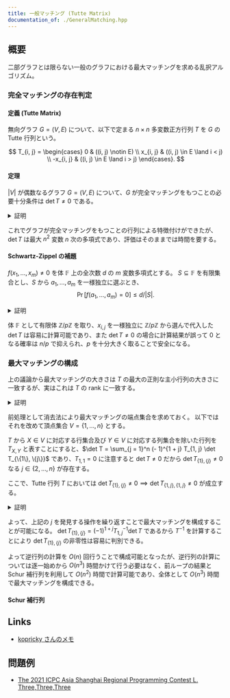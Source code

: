 ```yaml
---
title: 一般マッチング (Tutte Matrix)
documentation_of: ./GeneralMatching.hpp
---
```


## 概要
二部グラフとは限らない一般のグラフにおける最大マッチングを求める乱択アルゴリズム。

### 完全マッチングの存在判定

#### 定義 (Tutte Matrix)
無向グラフ $G = (V, E)$ について、以下で定まる $n \times n$ 多変数正方行列 $T$ を $G$ の Tutte 行列という。

$$
T_{i, j} = \begin{cases}
0           & ((i, j) \notin E) \\
x_{i, j}    & ((i, j) \in E \land i < j) \\
-x_{i, j}    & ((i, j) \in E \land i > j)
\end{cases}.
$$

#### 定理
$|V|$ が偶数なるグラフ $G = (V, E)$ について、$G$ が完全マッチングをもつことの必要十分条件は $\det T \neq 0$ である。

<details>
<summary>証明</summary>
<div>

$$
\det T = \sum_{\sigma \in \mathfrak{S}_n} \mathrm{sgn}(\sigma) \prod_{i = 1}^n T_{i, \sigma(i)}
$$
である。
$f(\sigma) = \prod_{i = 1}^n T_{i, \sigma(i)}$ とする。

$G$ が完全マッチングをもつとき、これを $M = \{(u_1, v_1), \dots , (u_{n / 2}, v_{n / 2})\}$ とする。
$\sigma_M \in \mathfrak{S}_n$ を $\sigma_M(u_i) = v_i,\ \sigma_M(v_i) = u_i\ (1 \leq i \leq n / 2)$ と定めるとき、$f(\sigma) = f(\sigma_M) = \prod_{i = 1}^{n / 2} (- x_{u_i, v_i}^2)$ なる $\sigma \neq \sigma_M$ は存在しないから $\det T \neq 0$。

次に $\det T \neq 0$ の場合について考える。
一般に $G_\sigma = (V, E_\sigma)$ を $E_\sigma = \{(i, \sigma(i)) \mid 1 \leq i \leq n\}$ で定めるとする。

$G_\sigma$ に自己ループが存在する場合は $T$ の対角成分は $0$ であるから $f(\sigma) = 0$。
そうではなく奇数長の閉路が存在するとき、うち最小の頂点を含む閉路を $u_1, u_2 , \dots , u_k$ とする。
このとき、$\sigma(u_1) = u_2, \dots , \sigma(u_{k - 1}) = u_k, \sigma(u_k) = u_1$ であるが、他については同じで $\sigma^\prime(u_1) = u_k, \sigma(u_2) = u_1, \dots , \sigma(u_k) = u_{k - 1}$ のようにこの閉路に関して反転させた置換 $\sigma^\prime \in \mathfrak{S}_n$ を考えると、$\sigma \neq \sigma^\prime$ で $f(\sigma^\prime) = (- 1)^k f(\sigma) = - f(\sigma)$ であり、$\mathrm{sgn}(\sigma) = \mathrm{sgn}(\sigma^\prime)$ であるから行列式においてこれら 2 つの置換の寄与は相殺する。

以上より、$\det T$ の計算にあたっては $G_\sigma$ が奇数長の閉路をもたないような $\sigma$ についてのみ考えればよく、$\det T \neq 0$ より、$G$ の偶数長の閉路への分解が存在する。
ここで、各閉路について交互に辺を取ることにすると、これは完全マッチングである。
$\blacksquare$

</div>
</details>

これでグラフが完全マッチングをもつことの行列による特徴付けができたが、$\det T$ は最大 $n^2$ 変数 $n$ 次の多項式であり、評価はそのままでは時間を要する。

#### Schwartz-Zippel の補題
$f(x_1, \dots , x_m) \neq 0$ を体 $\mathbb{F}$ 上の全次数 $d$ の $m$ 変数多項式とする。
$S \subseteq \mathbb{F}$ を有限集合とし、$S$ から $a_1, \dots , a_m$ を一様独立に選ぶとき、
$$
\Pr[f(a_1, \dots , a_m) = 0] \leq d / |S|.
$$

<details>
<summary>証明</summary>
<div>

$m$ について帰納的に示す。

$m = 1$ のとき、$d$ 次多項式 $p$ の根は $F$ 上に高々 $d$ 個しか存在しないから明らか。

次に $m - 1$ 変数多項式について主張が正しいとする。
このとき、
$$
f(x_1, \dots , x_m) = \sum_{i = 0}^{d^\prime} p_i(x_1, \dots , x_{m - 1}) x_m^i
$$
であり、
$\blacksquare$

</div>
</details>

体 $\mathbb{F}$ として有限体 $\mathbb{Z} / p \mathbb{Z}$ を取り、$x_{i, j}$ を一様独立に $\mathbb{Z} / p \mathbb{Z}$ から選んで代入した $\det T$ は容易に計算可能であり、また $\det T \neq 0$ の場合に計算結果が誤って $0$ となる確率は $n / p$ で抑えられ、$p$ を十分大きく取ることで安全になる。

### 最大マッチングの構成
上の議論から最大マッチングの大きさは $T$ の最大の正則な主小行列の大きさに一致するが、実はこれは $T$ の $\mathrm{rank}$ に一致する。

<details>
<summary>証明</summary>
<div>

より一般に交代行列 $A$ について示す。

まず行列の $\mathrm{rank}$ の定義から $A$ の任意の正則な主小行列の大きさは $\mathrm{rank}\ A$ 以下である。
よって大きさ $\mathrm{rank}\ A$ の正則な主小行列が存在することを示せばよい。

</div>
</details>

前処理として消去法により最大マッチングの端点集合を求めておく。
以下ではそれを改めて頂点集合 $V = \{1, \dots , n\}$ とする。

$T$ から $X \in V$ に対応する行集合及び $Y \in V$ に対応する列集合を除いた行列を $T_{X, Y}$ と表すことにすると、$\det T = \sum_{j = 1}^n (- 1)^{1 + j} T_{1, j} \det T_{\{1\}, \{j\}}$ であり、$T_{1, 1} = 0$ に注意すると $\det T \neq 0$ だから $\det T_{\{1\}, \{j\}} \neq 0$ なる $j \in \{2, \dots , n\}$ が存在する。

ここで、Tutte 行列 $T$ においては $\det T_{\{1\}, \{j\}} \neq 0 \implies \det T_{\{1, j\}, \{1, j\}} \neq 0$ が成立する。

<details>
<summary>証明</summary>
<div>


</div>
</details>

よって、上記の $j$ を発見する操作を繰り返すことで最大マッチングを構成することが可能になる。
$\det T_{\{1\}, \{j\}} = (- 1)^{1 + j} T^{- 1}_{1, j} \det T$ であるから $T^{- 1}$ を計算することにより $\det T_{\{1\}, \{j\}}$ の非零性は容易に判別できる。

よって逆行列の計算を $O(n)$ 回行うことで構成可能となったが、逆行列の計算については逐一始めから $O(n^3)$ 時間かけて行う必要はなく、前ループの結果と Schur 補行列を利用して $O(n^2)$ 時間で計算可能であり、全体として $O(n^3)$ 時間で最大マッチングを構成できる。

#### Schur 補行列

## Links
- [kopricky さんのメモ](https://kopricky.github.io/code/Academic/maximum_matching_memo.html)

## 問題例
- [The 2021 ICPC Asia Shanghai Regional Programming Contest L. Three,Three,Three](https://codeforces.com/gym/103446/problem/L)